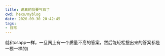 ```yaml
---
title: 说真的我要气疯了
cwd: hexo/myblog
date: 2020-09-30 20:42:45
tags:
- 日常
---
```


就和csapp一样，一旦网上有一个质量不高的答案，然后能轻松搜出来的答案都是一模一样的\(


